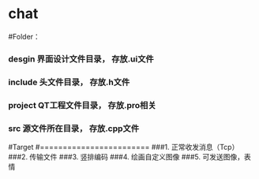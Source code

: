 # chat

#Folder：

### desgin					界面设计文件目录，	存放.ui文件 
### include					头文件目录，		存放.h文件
### project					QT工程文件目录，	存放.pro相关
###	src 					源文件所在目录，	存放.cpp文件

#Target
#========================
###1. 正常收发消息（Tcp）
###2. 传输文件 
###3. 竖排编码
###4. 绘画自定义图像
###5. 可发送图像，表情
